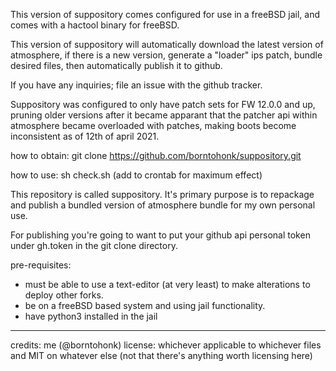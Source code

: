 This version of suppository comes configured for use in a freeBSD jail, and comes with a hactool binary for freeBSD. 

This version of suppository will automatically download the latest version of atmosphere, if there is a new version, generate a "loader" ips patch, bundle desired files, then automatically publish it to github.

If you have any inquiries; file an issue with the github tracker.

Suppository was configured to only have patch sets for FW 12.0.0 and up, pruning older versions after it became apparant that the patcher api within atmosphere became overloaded with patches, making boots become inconsistent as of 12th of april 2021.

how to obtain: git clone https://github.com/borntohonk/suppository.git

how to use: sh check.sh (add to crontab for maximum effect)

This repository is called suppository. It's primary purpose is to repackage and publish a bundled version of atmosphere bundle for my own personal use.

For publishing you're going to want to put your github api personal token under gh.token in the git clone directory.

pre-requisites: 
* must be able to use a text-editor (at very least) to make alterations to deploy other forks. 
* be on a freeBSD based system and using jail functionality.
* have python3 installed in the jail

---
credits: me (@borntohonk)
license: whichever applicable to whichever files and MIT on whatever else (not that there's anything worth licensing here)
